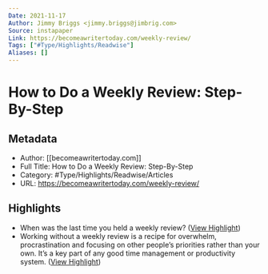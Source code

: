 ```yaml
---
Date: 2021-11-17
Author: Jimmy Briggs <jimmy.briggs@jimbrig.com>
Source: instapaper
Link: https://becomeawritertoday.com/weekly-review/
Tags: ["#Type/Highlights/Readwise"]
Aliases: []
---
```

# How to Do a Weekly Review: Step-By-Step

## Metadata
- Author: [[becomeawritertoday.com]]
- Full Title: How to Do a Weekly Review: Step-By-Step
- Category: #Type/Highlights/Readwise/Articles
- URL: https://becomeawritertoday.com/weekly-review/

## Highlights
- When was the last time you held a weekly review? ([View Highlight](https://instapaper.com/read/1383967782/15391646))
- Working without a weekly review is a recipe for overwhelm, procrastination and focusing on other people’s priorities rather than your own. It’s a key part of any good time management or productivity system. ([View Highlight](https://instapaper.com/read/1383967782/15391647))
